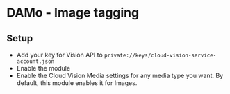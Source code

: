 # DAMo - Image tagging

## Setup

- Add your key for Vision API to `private://keys/cloud-vision-service-account.json`
- Enable the module
- Enable the Cloud Vision Media settings for any media type you want. By default, this module enables it for Images.
